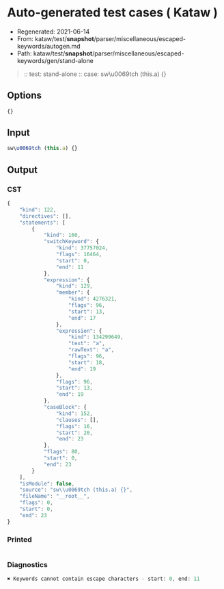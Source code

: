 # Auto-generated test cases ( Kataw )
- Regenerated: 2021-06-14
- From: kataw/test/__snapshot__/parser/miscellaneous/escaped-keywords/autogen.md
- Path: kataw/test/__snapshot__/parser/miscellaneous/escaped-keywords/gen/stand-alone
> :: test: stand-alone
> :: case: sw\u0069tch (this.a) {}
## Options

`````js
{}
`````
## Input

`````js
sw\u0069tch (this.a) {}
`````
## Output

### CST

```javascript
{
    "kind": 122,
    "directives": [],
    "statements": [
        {
            "kind": 160,
            "switchKeyword": {
                "kind": 37757024,
                "flags": 16464,
                "start": 0,
                "end": 11
            },
            "expression": {
                "kind": 129,
                "member": {
                    "kind": 4276321,
                    "flags": 96,
                    "start": 13,
                    "end": 17
                },
                "expression": {
                    "kind": 134299649,
                    "text": "a",
                    "rawText": "a",
                    "flags": 96,
                    "start": 18,
                    "end": 19
                },
                "flags": 96,
                "start": 13,
                "end": 19
            },
            "caseBlock": {
                "kind": 152,
                "clauses": [],
                "flags": 16,
                "start": 20,
                "end": 23
            },
            "flags": 80,
            "start": 0,
            "end": 23
        }
    ],
    "isModule": false,
    "source": "sw\\u0069tch (this.a) {}",
    "fileName": "__root__",
    "flags": 0,
    "start": 0,
    "end": 23
}
```

### Printed

```javascript

```

### Diagnostics

```javascript
✖ Keywords cannot contain escape characters - start: 0, end: 11

```

